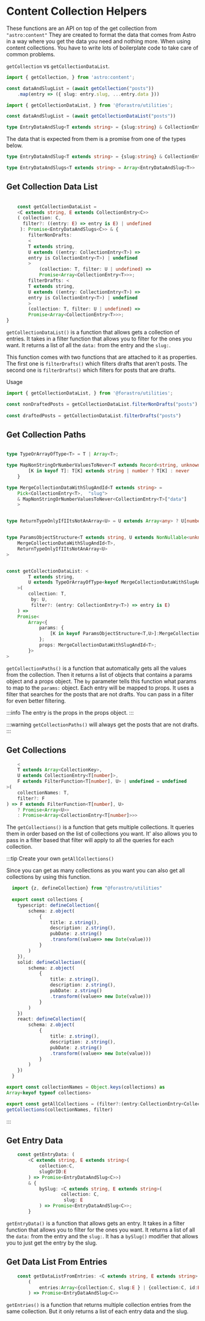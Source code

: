 # Content Collection Helpers

These functions are an API on top of the get collection from `"astro:content"`
They are created to format the data that comes from Astro in a way where you
get the data you need and nothing more. When using content collections.
You have to write lots of boilerplate code to take care of common problems.

`getCollection` vs `getCollectionDataList`.

```ts
import { getCollection, } from 'astro:content';

const dataAndSlugList = (await getCollection("posts"))
    .map(entry => ({ slug: entry.slug, ...entry.data }))
```

```ts
import { getCollectionDataList, } from '@forastro/utilities';

const dataAndSlugList = (await getCollectionDataList("posts"))

type EntryDataAndSlug<T extends string> = {slug:string} & CollectionEntry<T>["data"] 

```

The data that is expected from them is a promise from one of the types below.

```ts
type EntryDataAndSlug<T extends string> = {slug:string} & CollectionEntry<T>["data"]

type EntryDataAndSlugs<T extends string> = Array<EntryDataAndSlug<T>>

```

## Get Collection Data List

```ts
  
    const getCollectionDataList = 
    <C extends string, E extends CollectionEntry<C>>
    ( collection: C, 
      filter?: ((entry: E) => entry is E) | undefined
     ): Promise<EntryDataAndSlugs<C>> & {
        filterNonDrafts: 
        <
        T extends string, 
        U extends ((entry: CollectionEntry<T>) => 
        entry is CollectionEntry<T>) | undefined
        >
            (collection: T, filter: U | undefined) =>   
            Promise<Array<CollectionEntry<T>>>;
        filterDrafts: <
        T extends string, 
        U extends ((entry: CollectionEntry<T>) => 
        entry is CollectionEntry<T>) | undefined
        >
        (collection: T, filter: U | undefined) =>       
        Promise<Array<CollectionEntry<T>>>;
}

```

`getCollectionDataList()` is a function that allows gets a collection of entries.
It takes in a filter function that allows you to filter for the ones you want.
It returns a list of all the `data:` from the entry and the `slug:`.

This function comes with two functions that are attached to it as properties.
The first one is `filterDrafts()` which filters drafts that aren't posts.
The second one is `filterDrafts()` which filters for posts that are drafts.

Usage

```ts
import { getCollectionDataList, } from '@forastro/utilities';

const nonDraftedPosts = getCollectionDataList.filterNonDrafts("posts")
  
const draftedPosts = getCollectionDataList.filterDrafts("posts")

```

## Get Collection Paths

```ts

type TypeOrArrayOfType<T> = T | Array<T>;

type MapNonStringOrNumberValuesToNever<T extends Record<string, unknown>>= { 
        [K in keyof T]: T[K] extends string | number ? T[K] : never 
    }

type MergeCollectionDataWithSlugAndId<T extends string> =
    Pick<CollectionEntry<T>,  "slug">
    & MapNonStringOrNumberValuesToNever<CollectionEntry<T>["data"]
    >


type ReturnTypeOnlyIfIItsNotAnArray<U> = U extends Array<any> ? U[number] : U;


type ParamsObjectStructure<T extends string, U extends NonNullable<unknown>> = Pick<
    MergeCollectionDataWithSlugAndId<T>,
    ReturnTypeOnlyIfIItsNotAnArray<U>
>


const getCollectionDataList: <
        T extends string,
        U extends TypeOrArrayOfType<keyof MergeCollectionDataWithSlugAndId<T>>,
    >(
        collection: T,
         by: U, 
         filter?: (entry: CollectionEntry<T>) => entry is E) 
    ) => 
    Promise< 
        Array<{
            params: {
                [K in keyof ParamsObjectStructure<T,U>]:MergeCollectionDataWithSlugAndId<T>[K]
            };
            props: MergeCollectionDataWithSlugAndId<T>;
        }>
>

```

`getCollectionPaths()` is a function that automatically gets all the values from the collection.
Then it returns a list of objects that contains a params object and a props object.
The `by` parameter tells this function what params to map to the `params:` object.
Each entry will be mapped to props. It uses a filter that searches for the posts that are not drafts.
You can pass in a filter for even better filtering.

:::info
 The entry is the props in the props object.
:::

:::warning
`getCollectionPaths()` will always get the posts that are not drafts.
:::

## Get Collections

```ts
    <
    T extends Array<CollectionKey>,
    U extends CollectionEntry<T[number]>,
    F extends FilterFunction<T[number], U> | undefined = undefined
>(
    collectionNames: T,
    filter?: F
) => F extends FilterFunction<T[number], U>
    ? Promise<Array<U>>
    : Promise<Array<CollectionEntry<T[number]>>>

```

The `getCollections()` is a function that gets multiple collections.
It queries them in order based on the list of collections you want.
It' also allows you to pass in a filter based that filter will apply
to all the queries for each collection.

:::tip Create your own `getAllCollections()`

Since you can get as many collections as you want
you can also get all collections by using this function.

```ts
  import {z, defineCollection} from "@forastro/utilities"
  
  export const collections {
    typescript: defineCollection({
        schema: z.object(
            {
                title: z.string(),
                description: z.string(),
                pubDate: z.string()
                .transform((value=> new Date(value)))
            }
        )
    }),
    solid: defineCollection({
        schema: z.object(
            {
                title: z.string(),
                description: z.string(),
                pubDate: z.string()
                .transform((value=> new Date(value)))
            }
        )
    })
    react: defineCollection({
        schema: z.object(
            {
                title: z.string(),
                description: z.string(),
                pubDate: z.string()
                .transform((value=> new Date(value)))
            }
        )
    })
  }

export const collectionNames = Object.keys(collections) as
Array<keyof typeof collections>

export const getAllCollections = (filter?:(entry:CollectionEntry<CollectionKey>)=>boolean)=>
getCollections(collectionNames, filter)


```

:::

## Get Entry Data

```ts
    const getEntryData: (
        <C extends string, E extends string>(
            collection:C, 
            slugOrID:E
        ) => Promise<EntryDataAndSlug<C>>)
        & {
            bySlug: <C extends string, E extends string>(
                    collection: C,
                     slug: E
            ) => Promise<EntryDataAndSlug<C>>;
        }  
```

`getEntryData()` is a function that allows gets an entry.
It takes in a filter function that allows you to filter for the ones you want.
It returns a list of all the `data:` from the entry and the `slug:`.
It has a `bySlug()` modifier that allows you to just get the entry by the slug.

## Get Data List From Entries

```ts
    const getDataListFromEntries: <C extends string, E extends string>
        (
            entries:Array<{collection:C, slug:E } | {collection:C, id:E }>
        ) => Promise<EntryDataAndSlug<C>>
```

`getEntries()` is a function that returns multiple collection entries
from the same collection. But it only returns a list of each entry data
and the slug.
